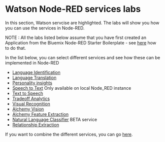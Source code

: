# Watson Node-RED services labs

In this section, Watson servcise are highlighted. The labs will show you how you can use the services in Node-RED.

NOTE : All the labs listed below assume that you have first created an Application from the Bluemix Node-RED Starter Boilerplate - see [here](../introduction_to_node_red/README.md) how to do that.

In the list below, you can select different services and see how these can be implemented in Node-RED

- [Language Identification](language_identification/lab_language_identification.md)
- [Language Translation](language_translation/lab_language_translation.md)
- [Personality insights](personality_insights/lab_personality_insights.md)
- [Speech to Text](speech_to_text/lab_speech_to_text.md) Only available on local Node_RED instance
- [Text to Speech](text_to_speech/lab_text_to_speech.md)
- [Tradeoff Analytics](tradeoff_analytics/lab_tradeoff_analytics.md)
- [Visual Recognition](visual_recognition/lab_visual_recognition.md)
- [Alchemy Vision](alchemy_api_image_analysis/lab_alchemy_api_image_analysis.md)
- [Alchemy Feature Extraction](alchemy_api_feature_extraction/lab_alchemy_api_feature_extraction.md)
- [Natural Language Classifier](natural_language_classifier_beta/lab_natural_language_classifier_beta.md) BETA service
- [Relationship Extraction](relationship_extraction/lab_relationship_extraction.md)

If you want to combine the different services, you can go [here](../advanced_examples/README.md).



